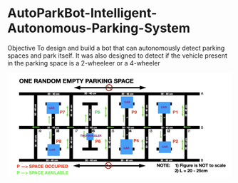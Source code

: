 # AutoParkBot-Intelligent-Autonomous-Parking-System
Objective
To design and build a bot that can autonomously detect parking spaces and park itself. It was also designed to detect if the vehicle present in the parking space is a 2-wheeleer or a 4-wheeler  

![Porject Arena Pic.](https://github.com/ashiqrahmana/AutoParkBot-Intelligent-Autonomous-Parking-System/blob/main/Images/Adv%20Mech%20Project%201%20arena.png)
